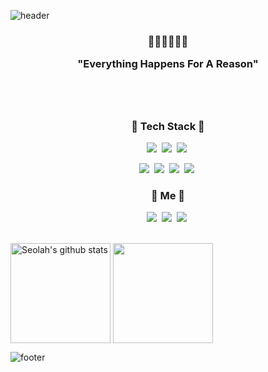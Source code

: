 <!--
![header](https://capsule-render.vercel.app/api?type=wave&color=gradient&animation=twinkling&height=350&section=header&text=SEOLAH%20CHLOE&fontSize=90)
-->
![header](https://capsule-render.vercel.app/api?type=waving&color=gradient&text=%20SeolahChung%20%20&height=200&fontSize=90&fontColor=ffffff)

<h3 align="center"> 🔮🌷💎✨🎪🎠 
  <br>

  
 <p style="font-family: 'Raleway', sans-serif;", align="center">

  "Everything Happens For A Reason"
  </p>

<br>
<br>
<h3 align="center"> 👾 Tech Stack 👾</h3>

<p align="center">
  <img src="https://img.shields.io/badge/Swift-F05138?style=flat-square&logo=Swift&logoColor=white"/></a>&nbsp  
  <img src="https://img.shields.io/badge/iOS-000000?style=flat-square&logo=Apple&logoColor=white"/></a>&nbsp 
  <img src="https://img.shields.io/badge/Python-3776AB?style=flat-square&logo=Apple&logoColor=white"/></a>&nbsp

<p align="center">
  <img src="https://img.shields.io/badge/Xcode-147EFB?style=flat-square&logo=Xcode&logoColor=white"/></a>&nbsp
  <img src="https://img.shields.io/badge/Notion-F50057?style=flat-square&logo=Gradle&logoColor=white"/></a>&nbsp
  <img src="https://img.shields.io/badge/Slack-4A154B?style=flat-square&logo=slack&logoColor=white"/></a>&nbsp
  <img src="https://img.shields.io/badge/Discord-7289DA?style=flat-square&logo=discord&logoColor=white"/></a>&nbsp
 

<h3 align="center"> 🔮 Me 🔮</h3>


<p align="center">
  <a href="https://www.instagram.com/codebychloe/"><img src="https://img.shields.io/badge/Instagram-E4405F?style=flat-square&logo=instagram&logoColor=white&link=instagram.com/codebychloe"/></a>&nbsp 
  <a href="seolahchloe.chung@gmail.com"><img src="https://img.shields.io/badge/Gmail-D14836?style=flat-square&logo=gmail&logoColor=white&link=https://github.com/seolahchloe"/></a>&nbsp 
  <a href="https://seolahchloe.tistory.com"><img src="https://img.shields.io/badge/Tech Blog-6400AA?style=flat-square&logo=githubsponsers&logoColor=white&link=https://github.com/seolahchloe"/></a>&nbsp

  <br>
  <br>
<!--
[![SEOLAH's github stats](https://github-readme-stats-sigma-five.vercel.app/api?username=seolahchloe&line_height=20&count_private=true&bg_color=30,92a8d1,9c77e0&title_color=fff&text_color=fff)](https://github.com/seolahchloe/github-readme-stats-sigma-five)[![Top Langs](https://github-readme-stats-sigma-five.vercel.app/api/top-langs/?username=seolahchloe&layout=compact&bg_color=30,92a8d1,9c77e0&title_color=fff&text_color=fff)](https://github.com/seolahchloe/github-readme-stats-sigma-five)-->

<a href="https://github.com/seolahchloe"><img align="center" style="height:160px" src="https://github-readme-stats.vercel.app/api?username=seolahchloe&show_icons=true&include_all_commits=true&hide_border=true&bg_color=30,7F7FD5,86A8E7,91eae4&title_color=fff&text_color=fff" alt="Seolah's github stats" /></a>
<a href="https://github.com/seolahchloe"><img align="center" style="height:160px" src="https://github-readme-stats.vercel.app/api/top-langs/?username=seolahchloe&layout=compact&hide_border=true&bg_color=30,91eae4,86A8E7&title_color=fff&text_color=fff" /></a> 


![footer](https://capsule-render.vercel.app/api?section=footer&type=waving&color=gradient&animation&height=150)
